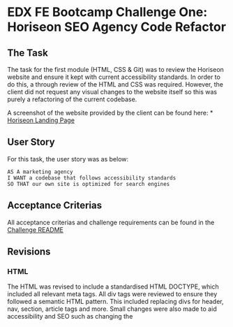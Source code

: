# EDX FE Bootcamp Challenge One: Horiseon SEO Agency Code Refactor

## The Task

The task for the first module (HTML, CSS & Git) was to review the Horiseon website and ensure it kept with
current accessibility standards. In order to do this, a through review of the HTML and CSS was required. However,
the client did not request any visual changes to the website itself so this was purely a refactoring of the current
codebase.

A screenshot of the website provided by the client can be found here: * [Horiseon Landing Page](https://github.com/builtbydans/EDX_Horiseon_Code_Refactor/blob/main/assets/01-html-css-git-challenge-demo.png)

## User Story

For this task, the user story was as below:

```
AS A marketing agency
I WANT a codebase that follows accessibility standards
SO THAT our own site is optimized for search engines
```

## Acceptance Criterias

All acceptance criterias and challenge requirements can be found in the [Challenge README](https://github.com/builtbydans/EDX_Horiseon_Code_Refactor/blob/main/starter/Challenge_README.md)

## Revisions

### HTML
The HTML was revised to include a standardised HTML DOCTYPE, which included all relevant meta tags. All div tags were
reviewed to ensure they followed a semantic HTML pattern. This included replacing divs for header, nav, section, article tags and more.
Small changes were also made to aid accessibility and SEO such as changing the <title> to reflect the Horiseon website and also adding appropriate
alt attributes where necessary. All revisions can be found as comments in the HTML.

### CSS
As some classes were removed for semantic HTML elements, these were then reflected in the CSS. The CSS file itself was also re-organised and labelled to follow
a sequential pattern based on the waterfall of the landing page, to aid other readers to understand what section(s) they need to refer to.
Much of the CSS was repeated so to ensure the file remained DRY, classes were concatenated for ease-of-reference and to group elements semantically.

For comparison, you can view the starter [HTML](https://github.com/builtbydans/EDX_Horiseon_Code_Refactor/blob/main/starter/starter.html) file
and the starter [CSS](https://github.com/builtbydans/EDX_Horiseon_Code_Refactor/blob/main/starter/assets/css/style.css) file.

## Live Website

The deployed version on GitHub Pages can be found here: [Horiseon SEO Code Refactor Live](https://builtbydans.github.io/EDX_Horiseon_Code_Refactor)

## Further Refactoring

In order to improve accessibility, Lighthouse and performance for this website, one consideration is to reduce the file size for the images as these are
very large. The waterfall analysis in the Network tab suggests that the largest image at 14.3MB is taking on average 3.14s to load.
